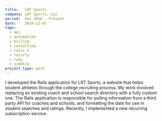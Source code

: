 ```yaml
---
title:   LRT Sports
company: LRT Sports, LLC
period:  Dec 2016 - Present
date:    2016-12-01
tags:
  - api
  - automation
  - billing
  - consulting
  - rails 5
  - recurly
  - ruby
  - sidekiq
project_type: work
---
```


I developed the Rails application for LRT Sports, a website that helps student
athletes through the college recruiting process. My work involved replacing an
existing coach and school search directory with a fully custom one. The Rails
application is responsible for pulling information from a third party API for
coaches and schools, and formatting the date for use in student searches and
ratings. Recently, I implemented a new recurring subscription service.

<!--
**Biggest Challenge:** 

**Biggest Triumph:**
-->

[LRT Sports]: https://www.lrt-sports.com/

